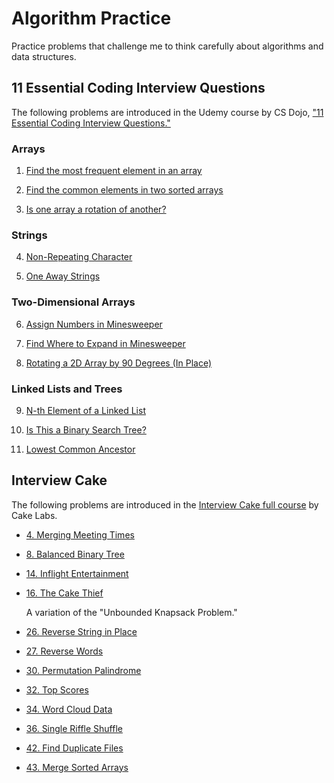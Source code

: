 # Algorithm Practice

Practice problems that challenge me to think carefully about algorithms and data structures.

## 11 Essential Coding Interview Questions

The following problems are introduced in the Udemy course by CS Dojo, ["11 Essential Coding Interview Questions."](https://www.udemy.com/11-essential-coding-interview-questions/)

### Arrays

1. [Find the most frequent element in an array](./Find-Most-Frequent-Element-In-Array/README.md)

2. [Find the common elements in two sorted arrays](./Common-Elements-In-Two-Sorted-Arrays/README.md)

3. [Is one array a rotation of another?](./Is-One-Array-a-Rotation-of-Another/README.md)

### Strings

4. [Non-Repeating Character](./Non-Repeating-Character/README.md)

5. [One Away Strings](./One-Away-Strings/README.md)

### Two-Dimensional Arrays

6. [Assign Numbers in Minesweeper](./Assign-Numbers-In-Minesweeper/README.md)

7. [Find Where to Expand in Minesweeper](./Find-Where-to-Expand-in-Minesweeper/README.md)

8. [Rotating a 2D Array by 90 Degrees (In Place)](./Rotating-2D-Array-In-Place/README.md)

### Linked Lists and Trees

9. [N-th Element of a Linked List](./N-th-Element-of-a-Linked-List/README.md)

10. [Is This a Binary Search Tree?](./Is-This-a-Binary-Search-Tree/README.md)

11. [Lowest Common Ancestor](./Lowest-Common-Ancestor/README.md)

## Interview Cake

The following problems are introduced in the [Interview Cake full course](https://www.interviewcake.com/) by Cake Labs.

- [4. Merging Meeting Times](./4-Merging-Meeting-Times/README.md)

- [8. Balanced Binary Tree](./8-Balanced-Binary-Tree/README.md)

- [14. Inflight Entertainment](./14-Inflight-Entertainment/README.md)

- [16. The Cake Thief](./16-The-Cake-Thief/README.md)

  A variation of the "Unbounded Knapsack Problem."

- [26. Reverse String in Place](./26-Reverse-String-in-Place/README.md)

- [27. Reverse Words](./27-Reverse-Words/README.md)

- [30. Permutation Palindrome](./30-Permutation-Palindrome/README.md)

- [32. Top Scores](./32-Top-Scores/README.md)

- [34. Word Cloud Data](./34-Word-Cloud-Data/README.md)

- [36. Single Riffle Shuffle](./36-Single-Riffle-Shuffle/README.md)

- [42. Find Duplicate Files](./42-Find-Duplicate-Files/README.md)

- [43. Merge Sorted Arrays](./43-Merge-Sorted-Arrays/README.md)
